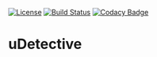 [![License](http://img.shields.io/:license-apache-blue.svg?style=flat-square)](http://www.apache.org/licenses/LICENSE-2.0.html) 
[![Build Status](https://travis-ci.org/armenak/DataDefender.svg?branch=master)](https://travis-ci.org/armenak/DataDefender)
[![Codacy Badge](https://api.codacy.com/project/badge/Grade/ed95fbecb60b4e98973c976f338ab4b5)](https://www.codacy.com/app/agstrider/DataDefender?utm_source=github.com&amp;utm_medium=referral&amp;utm_content=armenak/DataDefender&amp;utm_campaign=Badge_Grade)

# uDetective
